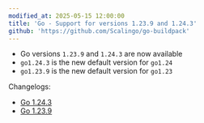 ```yaml
---
modified_at: 2025-05-15 12:00:00
title: 'Go - Support for versions 1.23.9 and 1.24.3'
github: 'https://github.com/Scalingo/go-buildpack'
---
```


- Go versions `1.23.9` and `1.24.3` are now available
- `go1.24.3` is the new default version for `go1.24`
- `go1.23.9` is the new default version for `go1.23`

Changelogs:

* [Go 1.24.3](https://go.dev/doc/devel/release#go1.24.3)
* [Go 1.23.9](https://go.dev/doc/devel/release#go1.23.9)
